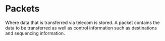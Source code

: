 # Packets  
  
Where data that is transferred via telecom is stored. A packet contains the data to be transferred as well
as control information such as destinations and sequencing information.
